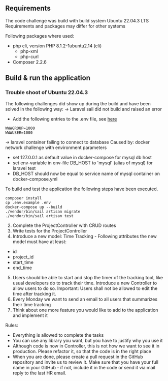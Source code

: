 ## Requirements
The code challenge was build with build system Ubuntu 22.04.3 LTS
Requirements and packages may differ for other systems

Following packages where used:
- php cli, version PHP 8.1.2-1ubuntu2.14 (cli)
  - php-xml
  - php-curl
- Composer 2.2.6

## Build & run the application
### Trouble shoot of Ubuntu 22.04.3
The following challenges did show up during the build and have been solved in the following way:
-> Laravel sail did not build and raised an error
- Add the following entries to the .env file, see [here](https://stackoverflow.com/questions/67224488/laravel-sail-wont-build-on-ubuntu-20-04-groupadd-invalid-group-id-sail)
````
WWWGROUP=1000
WWWUSER=1000
````
-> laravel container failing to connect to database
Caused by: docker network challenge with environment parameters
- set 127.0.0.1 as default value in docker-compose for mysql db host
- set env-variable in env-file DB_HOST to 'mysql' (alias of mysql) for laravel test
- DB_HOST should now be equal to service name of mysql container on docker-compose.yml


To build and test the application the following steps have been executed. 
````
composer install
cp .env.example .env
docker-compose up --build
./vendor/bin/sail artisan migrate
./vendor/bin/sail artisan test
````




2. Complete the ProjectController with CRUD routes
3. Write tests for the ProjectController
4. Introduce a new model: Time Tracking - Following attributes the new model must have at least:

- id
- project_id
- start_time
- end_time

5. Users should be able to start and stop the timer of the tracking tool, like usual developers do to track their time. 
   Introduce a new Controller to allow users to do so. Important: Users shall not be allowed to edit the time after tracking it.
6. Every Monday we want to send an email to all users that summarizes their time tracking
7. Think about one more feature you would like to add to the application and implement it

Rules:

- Everything is allowed to complete the tasks
- You can use any library you want, but you have to justify why you use it
- Although code is now in Controller, this is not how we want to see it in production. Please refactor it, so that the
  code is in the right place
- When you are done, please create a pull request in the GitHub repository and invite us to review it. Make sure that
  you have your full name in your GitHub - if not, include it in the code or send it via mail reply to the last HR
  email.
